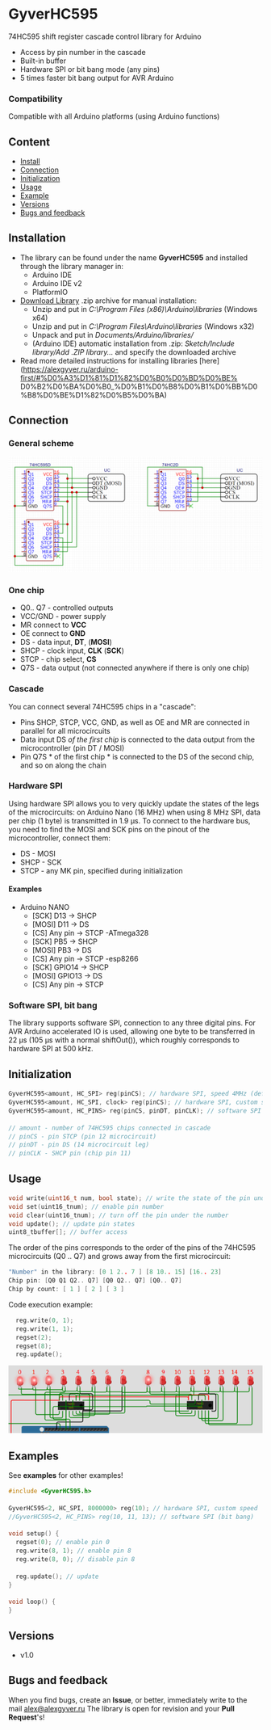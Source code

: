 # GyverHC595
74HC595 shift register cascade control library for Arduino
- Access by pin number in the cascade
- Built-in buffer
- Hardware SPI or bit bang mode (any pins)
- 5 times faster bit bang output for AVR Arduino

### Compatibility
Compatible with all Arduino platforms (using Arduino functions)

## Content
- [Install](#install)
- [Connection](#wiring)
- [Initialization](#init)
- [Usage](#usage)
- [Example](#example)
- [Versions](#versions)
- [Bugs and feedback](#feedback)

<a id="install"></a>
## Installation
- The library can be found under the name **GyverHC595** and installed through the library manager in:
    - Arduino IDE
    - Arduino IDE v2
    - PlatformIO
- [Download Library](https://github.com/GyverLibs/GyverHC595/archive/refs/heads/main.zip) .zip archive for manual installation:
    - Unzip and put in *C:\Program Files (x86)\Arduino\libraries* (Windows x64)
    - Unzip and put in *C:\Program Files\Arduino\libraries* (Windows x32)
    - Unpack and put in *Documents/Arduino/libraries/*
    - (Arduino IDE) automatic installation from .zip: *Sketch/Include library/Add .ZIP library…* and specify the downloaded archive
- Read more detailed instructions for installing libraries [here] (https://alexgyver.ru/arduino-first/#%D0%A3%D1%81%D1%82%D0%B0%D0%BD%D0%BE% D0%B2%D0%BA%D0%B0_%D0%B1%D0%B8%D0%B1%D0%BB%D0%B8%D0%BE%D1%82%D0%B5%D0%BA)

<a id="wiring"></a>
## Connection
### General scheme
![scheme](/doc/scheme.png)

### One chip
- Q0.. Q7 - controlled outputs
- VCC/GND - power supply
- MR connect to **VCC**
- OE connect to **GND**
- DS - data input, **DT**, (**MOSI**)
- SHCP - clock input, **CLK** (**SCK**)
- STCP - chip select, **CS**
- Q7S - data output (not connected anywhere if there is only one chip)

### Cascade
You can connect several 74HC595 chips in a "cascade":
- Pins SHCP, STCP, VCC, GND, as well as OE and MR are connected in parallel for all microcircuits
- Data input DS *of the first chip* is connected to the data output from the microcontroller (pin DT / MOSI)
- Pin Q7S * of the first chip * is connected to the DS of the second chip, and so on along the chain

### Hardware SPI
Using hardware SPI allows you to very quickly update the states of the legs of the microcircuits:
on Arduino Nano (16 MHz) when using 8 MHz SPI, data per chip (1 byte) is transmitted in 1.9 µs.
To connect to the hardware bus, you need to find the MOSI and SCK pins on the pinout of the microcontroller, connect them:
- DS - MOSI
- SHCP - SCK
- STCP - any MK pin, specified during initialization

#### Examples
- Arduino NANO
  - [SCK] D13 -> SHCP
  - [MOSI] D11 -> DS
  - [CS] Any pin -> STCP
-ATmega328
  - [SCK] PB5 -> SHCP
  - [MOSI] PB3 -> DS
  - [CS] Any pin -> STCP
-esp8266
  - [SCK] GPIO14 -> SHCP
  - [MOSI] GPIO13 -> DS
  - [CS] Any pin -> STCP

### Software SPI, bit bang
The library supports software SPI, connection to any three digital pins. For AVR Arduino
accelerated IO is used, allowing one byte to be transferred in 22 µs (105 µs with a normal shiftOut()),
which roughly corresponds to hardware SPI at 500 kHz.

<a id="init"></a>
## Initialization
```cpp
GyverHC595<amount, HC_SPI> reg(pinCS); // hardware SPI, speed 4MHz (default)
GyverHC595<amount, HC_SPI, clock> reg(pinCS); // hardware SPI, custom speed
GyverHC595<amount, HC_PINS> reg(pinCS, pinDT, pinCLK); // software SPI (bit bang)

// amount - number of 74HC595 chips connected in cascade
// pinCS - pin STCP (pin 12 microcircuit)
// pinDT - pin DS (14 microcircuit leg)
// pinCLK - SHCP pin (chip pin 11)
```

<a id="usage"></a>
## Usage
```cpp
void write(uint16_t num, bool state); // write the state of the pin under the number
void set(uint16_tnum); // enable pin number
void clear(uint16_tnum); // turn off the pin under the number
void update(); // update pin states
uint8_tbuffer[]; // buffer access
```
The order of the pins corresponds to the order of the pins of the 74HC595 microcircuits (Q0 .. Q7) and grows away from the first microcircuit:
```cpp
"Number" in the library: [0 1 2.. 7 ] [8 10.. 15] [16.. 23]
Chip pin: [Q0 Q1 Q2.. Q7] [Q0 Q2.. Q7] [Q0.. Q7]
Chip by count: [ 1 ] [ 2 ] [ 3 ]
```

Code execution example:
```cpp
  reg.write(0, 1);
  reg.write(1, 1);
  regset(2);
  regset(8);
  reg.update();
```
![scheme](/doc/examp.png)

<a id="example"></a>
## Examples
See **examples** for other examples!
```cpp
#include <GyverHC595.h>

GyverHC595<2, HC_SPI, 8000000> reg(10); // hardware SPI, custom speed
//GyverHC595<2, HC_PINS> reg(10, 11, 13); // software SPI (bit bang)

void setup() {
  regset(0); // enable pin 0
  reg.write(8, 1); // enable pin 8
  reg.write(8, 0); // disable pin 8
  
  reg.update(); // update
}

void loop() {
}
```

<a id="versions"></a>
## Versions
- v1.0

<a id="feedback"></a>
## Bugs and feedback
When you find bugs, create an **Issue**, or better, immediately write to the mail [alex@alexgyver.ru](mailto:alex@alexgyver.ru)
The library is open for revision and your **Pull Request**'s!